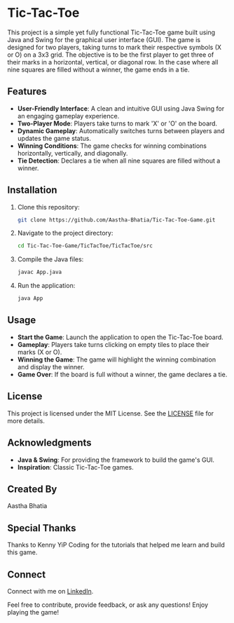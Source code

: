 # Tic-Tac-Toe

This project is a simple yet fully functional Tic-Tac-Toe game built using Java and Swing for the graphical user interface (GUI). The game is designed for two players, taking turns to mark their respective symbols (X or O) on a 3x3 grid. The objective is to be the first player to get three of their marks in a horizontal, vertical, or diagonal row. In the case where all nine squares are filled without a winner, the game ends in a tie.

## Features
- **User-Friendly Interface**: A clean and intuitive GUI using Java Swing for an engaging gameplay experience.
- **Two-Player Mode**: Players take turns to mark 'X' or 'O' on the board.
- **Dynamic Gameplay**: Automatically switches turns between players and updates the game status.
- **Winning Conditions**: The game checks for winning combinations horizontally, vertically, and diagonally.
- **Tie Detection**: Declares a tie when all nine squares are filled without a winner.

## Installation
1. Clone this repository:
   ```sh
   git clone https://github.com/Aastha-Bhatia/Tic-Tac-Toe-Game.git

   ```
2. Navigate to the project directory:
   ```sh
   cd Tic-Tac-Toe-Game/TicTacToe/TicTacToe/src

   ```
3. Compile the Java files:
   ```sh
   javac App.java
   ```
4. Run the application:
   ```sh
   java App
   ```

## Usage
- **Start the Game**: Launch the application to open the Tic-Tac-Toe board.
- **Gameplay**: Players take turns clicking on empty tiles to place their marks (X or O).
- **Winning the Game**: The game will highlight the winning combination and display the winner.
- **Game Over**: If the board is full without a winner, the game declares a tie.

## License
This project is licensed under the MIT License. See the [LICENSE](LICENSE) file for more details.

## Acknowledgments
- **Java & Swing**: For providing the framework to build the game's GUI.
- **Inspiration**: Classic Tic-Tac-Toe games.

## Created By
Aastha Bhatia

## Special Thanks
Thanks to Kenny YiP Coding for the tutorials that helped me learn and build this game. 

## Connect
Connect with me on [LinkedIn](https://www.linkedin.com/in/aasthabhatia-er/).

Feel free to contribute, provide feedback, or ask any questions! Enjoy playing the game!
